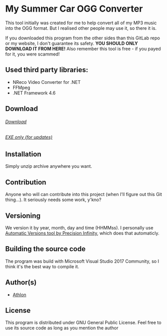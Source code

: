 # My Summer Car OGG Converter
This tool initially was created for me to help convert all of my MP3 music into the OGG format. But I realised other people may use it, so there it is.

If you downloaded this program from the other sides than this GitLab repo or my website, I don't guarantee its safety. 
**YOU SHOULD ONLY DOWNLOAD IT FROM HERE!**
Also remember this tool is free - if you payed for it, you were scammed!

## Used third party libraries:
- NReco Video Converter for .NET
- FFMpeg
- .NET Framework 4.6

## Download
###### [Download](https://gitlab.com/aathlon/msc-ogg/tree/master/mscogg.zip)
###### [EXE only (for updates)](https://gitlab.com/aathlon/msc-ogg/tree/master/mscogg.zip)

## Installation
Simply unzip archive anywhere you want.

## Contribution
Anyone who will can contribute into this project (when I'll figure out this Git thing...). It seriously needs some work, y'kno?

## Versioning
We version it by year, month, day and time (HHMMss). I personally use [Automatic Versions tool by Precision Infinity](https://marketplace.visualstudio.com/items?itemName=PrecisionInfinity.AutomaticVersions), which does that automaticly.

## Building the source code
The program was build with Microsoft Visual Studio 2017 Community, so I think it's the best way to compile it.

## Author(s)
- [Athlon](http://athlon.kkmr.pl/)

## License
This program is distributed under GNU General Public License. Feel free to use its source code as long as you mention the author
